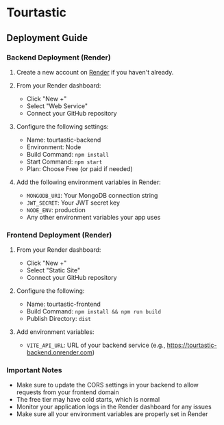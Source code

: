 # Tourtastic

## Deployment Guide

### Backend Deployment (Render)

1. Create a new account on [Render](https://render.com) if you haven't already.

2. From your Render dashboard:
   - Click "New +"
   - Select "Web Service"
   - Connect your GitHub repository

3. Configure the following settings:
   - Name: tourtastic-backend
   - Environment: Node
   - Build Command: `npm install`
   - Start Command: `npm start`
   - Plan: Choose Free (or paid if needed)

4. Add the following environment variables in Render:
   - `MONGODB_URI`: Your MongoDB connection string
   - `JWT_SECRET`: Your JWT secret key
   - `NODE_ENV`: production
   - Any other environment variables your app uses

### Frontend Deployment (Render)

1. From your Render dashboard:
   - Click "New +"
   - Select "Static Site"
   - Connect your GitHub repository

2. Configure the following:
   - Name: tourtastic-frontend
   - Build Command: `npm install && npm run build`
   - Publish Directory: `dist`

3. Add environment variables:
   - `VITE_API_URL`: URL of your backend service (e.g., https://tourtastic-backend.onrender.com)

### Important Notes

- Make sure to update the CORS settings in your backend to allow requests from your frontend domain
- The free tier may have cold starts, which is normal
- Monitor your application logs in the Render dashboard for any issues
- Make sure all your environment variables are properly set in Render
